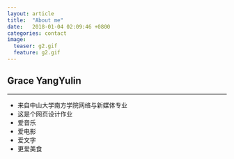 ```yaml
---
layout: article
title:  "About me"
date:   2018-01-04 02:09:46 +0800
categories: contact
image:
  teaser: g2.gif
  feature: g2.gif
---
```

## Grace YangYulin
---


- 来自中山大学南方学院网络与新媒体专业
- 这是个网页设计作业
- 爱音乐
- 爱电影
- 爱文字
- 更爱美食
